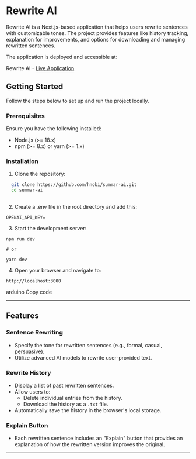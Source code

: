   # Rewrite AI

Rewrite AI is a Next.js-based application that helps users rewrite sentences with customizable tones. The project provides features like history tracking, explanation for improvements, and options for downloading and managing rewritten sentences.

The application is deployed and accessible at:

Rewrite AI - [Live Application](https://rewrite-ai.netlify.app)


## Getting Started

Follow the steps below to set up and run the project locally.

### Prerequisites
Ensure you have the following installed:
- Node.js (>= 18.x)
- npm (>= 8.x) or yarn (>= 1.x)

### Installation

1. Clone the repository:
 ```bash
   git clone https://github.com/hnobi/summar-ai.git
   cd summar-ai
  
```

2. Create a .env file in the root directory and add this:
``` 
OPENAI_API_KEY= 
```

3. Start the development server:
``` 
npm run dev

# or

yarn dev
````

4. Open your browser and navigate to:
```
http://localhost:3000

```

arduino
Copy code

---




## Features

### Sentence Rewriting
- Specify the tone for rewritten sentences (e.g., formal, casual, persuasive).
- Utilize advanced AI models to rewrite user-provided text.

### Rewrite History
- Display a list of past rewritten sentences.
- Allow users to:
  - Delete individual entries from the history.
  - Download the history as a `.txt` file.
- Automatically save the history in the browser's local storage.

### Explain Button
- Each rewritten sentence includes an "Explain" button that provides an explanation of how the rewritten version improves the original.

---
